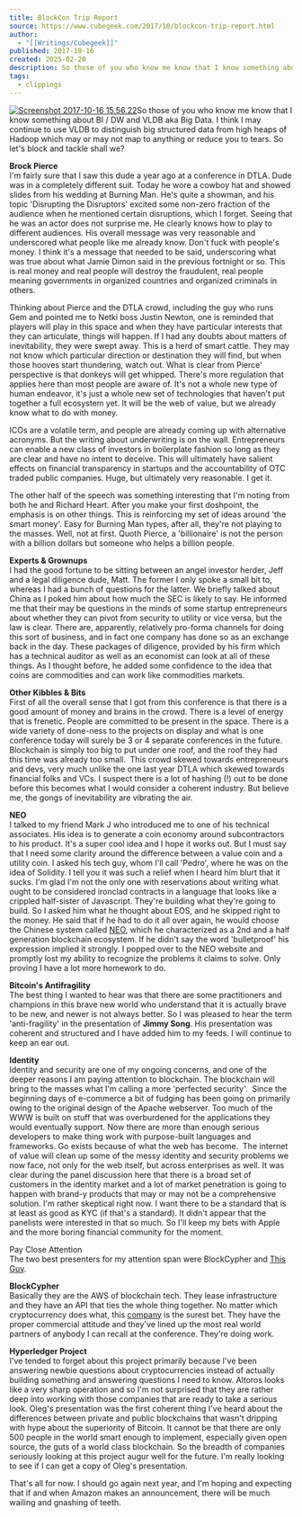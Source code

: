 ```yaml
---
title: BlockCon Trip Report
source: https://www.cubegeek.com/2017/10/blockcon-trip-report.html
author:
  - "[[Writings/Cubegeek]]"
published: 2017-10-16
created: 2025-02-20
description: So those of you who know me know that I know something about BI / DW and VLDB aka Big Data. I think I may continue to use VLDB to distinguish big structured data from high heaps of Hadoop which...
tags:
  - clippings
---
```

[![Screenshot 2017-10-16 15.56.22](https://cobb.typepad.com/.a/6a00d834515ae969e201b7c92ab94e970b-320wi "Screenshot 2017-10-16 15.56.22")](http://cobb.typepad.com/.a/6a00d834515ae969e201b7c92ab94e970b-popup)So those of you who know me know that I know something about BI / DW and VLDB aka Big Data. I think I may continue to use VLDB to distinguish big structured data from high heaps of Hadoop which may or may not map to anything or reduce you to tears. So let's block and tackle shall we?

**Brock Pierce**  
I'm fairly sure that I saw this dude a year ago at a conference in DTLA. Dude was in a completely different suit. Today he wore a cowboy hat and showed slides from his wedding at Burning Man. He's quite a showman, and his topic 'Disrupting the Disruptors' excited some non-zero fraction of the audience when he mentioned certain disruptions, which I forget. Seeing that he was an actor does not surprise me. He clearly knows how to play to different audiences. His overall message was very reasonable and underscored what people like me already know. Don't fuck with people's money. I think it's a message that needed to be said, underscoring what was true about what Jamie Dimon said in the previous fortnight or so. This is real money and real people will destroy the fraudulent, real people meaning governments in organized countries and organized criminals in others. 

Thinking about Pierce and the DTLA crowd, including the guy who runs Gem and pointed me to Netki boss Justin Newton, one is reminded that players will play in this space and when they have particular interests that they can articulate, things will happen. If I had any doubts about matters of inevitability, they were swept away. This is a herd of smart cattle. They may not know which particular direction or destination they will find, but when those hooves start thundering, watch out. What is clear from Pierce' perspective is that donkeys will get whipped. There's more regulation that applies here than most people are aware of. It's not a whole new type of human endeavor, it's just a whole new set of technologies that haven't put together a full ecosystem yet. It will be the web of value, but we already know what to do with money. 

ICOs are a volatile term, and people are already coming up with alternative acronyms. But the writing about underwriting is on the wall. Entrepreneurs can enable a new class of investors in boilerplate fashion so long as they are clear and have no intent to deceive. This will ultimately have salient effects on financial transparency in startups and the accountability of OTC traded public companies. Huge, but ultimately very reasonable. I get it. 

The other half of the speech was something interesting that I'm noting from both he and Richard Heart. After you make your first doshpoint, the emphasis is on other things. This is reinforcing my set of ideas around 'the smart money'. Easy for Burning Man types, after all, they're not playing to the masses. Well, not at first. Quoth Pierce, a 'billionaire' is not the person with a billion dollars but someone who helps a billion people. 

**Experts & Grownups**  
I had the good fortune to be sitting between an angel investor herder, Jeff and a legal diligence dude, Matt. The former I only spoke a small bit to, whereas I had a bunch of questions for the latter. We briefly talked about China as I poked him about how much the SEC is likely to say. He informed me that their may be questions in the minds of some startup entrepreneurs about whether they can pivot from security to utility or vice versa, but the law is clear. There are, apparently, relatively pro-forma channels for doing this sort of business, and in fact one company has done so as an exchange back in the day. These packages of diligence, provided by his firm which has a technical auditor as well as an economist can look at all of these things. As I thought before, he added some confidence to the idea that coins are commodities and can work like commodities markets. 

**Other Kibbles & Bits**  
First of all the overall sense that I got from this conference is that there is a good amount of money and brains in the crowd. There is a level of energy that is frenetic. People are committed to be present in the space. There is a wide variety of done-ness to the projects on display and what is one conference today will surely be 3 or 4 separate conferences in the future. Blockchain is simply too big to put under one roof, and the roof they had this time was already too small.  This crowd skewed towards entrepreneurs and devs, very much unlike the one last year DTLA which skewed towards financial folks and VCs. I suspect there is a lot of hashing (!) out to be done before this becomes what I would consider a coherent industry. But believe me, the gongs of inevitability are vibrating the air. 

**NEO**  
I talked to my friend Mark J who introduced me to one of his technical associates. His idea is to generate a coin economy around subcontractors to his product. It's a super cool idea and I hope it works out. But I must say that I need some clarity around the difference between a value coin and a utility coin. I asked his tech guy, whom I'll call 'Pedro', where he was on the idea of Solidity. I tell you it was such a relief when I heard him blurt that it sucks. I'm glad I'm not the only one with reservations about writing what ought to be considered ironclad contracts in a language that looks like a crippled half-sister of Javascript. They're building what they're going to build. So I asked him what he thought about EOS, and he skipped right to the money. He said that if he had to do it all over again, he would choose the Chinese system called [NEO](https://neo.org/en-GB), which he characterized as a 2nd and a half generation blockchain ecosystem. If he didn't say the word 'bulletproof' his expression implied it strongly. I popped over to the NEO website and promptly lost my ability to recognize the problems it claims to solve. Only proving I have a lot more homework to do. 

**Bitcoin's Antifragility**  
The best thing I wanted to hear was that there are some practitioners and champions in this brave new world who understand that it is actually brave to be new, and newer is not always better. So I was pleased to hear the term 'anti-fragility' in the presentation of **Jimmy Song**. His presentation was coherent and structured and I have added him to my feeds. I will continue to keep an ear out. 

**Identity**  
Identity and security are one of my ongoing concerns, and one of the deeper reasons I am paying attention to blockchain. The blockchain will bring to the masses what I'm calling a more 'perfected security'.  Since the beginning days of e-commerce a bit of fudging has been going on primarily owing to the original design of the Apache webserver. Too much of the WWW is built on stuff that was overburdened for the applications they would eventually support. Now there are more than enough serious developers to make thing work with purpose-built languages and frameworks. Go exists because of what the web has become.  The internet of value will clean up some of the messy identity and security problems we now face, not only for the web itself, but across enterprises as well. It was clear during the panel discussion here that there is a broad set of customers in the identity market and a lot of market penetration is going to happen with brand-y products that may or may not be a comprehensive solution. I'm rather skeptical right now. I want there to be a standard that is at least as good as KYC (if that's a standard). It didn't appear that the panelists were interested in that so much. So I'll keep my bets with Apple and the more boring financial community for the moment. 

Pay Close Attention  
The two best presenters for my attention span were BlockCypher and [This Guy](https://www.goblockcon.com/cth_speaker/oleg-abdrashitov/).

**BlockCypher**  
Basically they are the AWS of blockchain tech. They lease infrastructure and they have an API that ties the whole thing together. No matter which cryptocurrency does what, this [company](https://www.blockcypher.com/) is the surest bet. They have the proper commercial attitude and they've lined up the most real world partners of anybody I can recall at the conference. They're doing work. 

**Hyperledger Project**  
I've tended to forget about this project primarily because I've been answering newbie questions about cryptocurrencies instead of actually building something and answering questions I need to know. Altoros looks like a very sharp operation and so I'm not surprised that they are rather deep into working with those companies that are ready to take a serious look. Oleg's presentation was the first coherent thing I've heard about the differences between private and public blockchains that wasn't dripping with hype about the superiority of Bitcoin. It cannot be that there are only 500 people in the world smart enough to implement, especially given open source, the guts of a world class blockchain. So the breadth of companies seriously looking at this project augur well for the future. I'm really looking to see if I can get a copy of Oleg's presentation.

That's all for now. I should go again next year, and I'm hoping and expecting that if and when Amazon makes an announcement, there will be much wailing and gnashing of teeth.